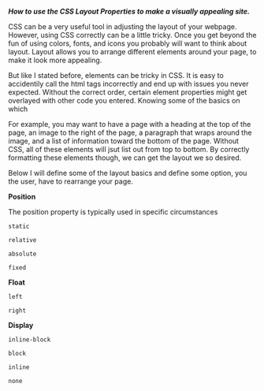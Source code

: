 ***How to use the CSS Layout Properties to make a visually appealing site.***

CSS can be a very useful tool in adjusting the layout of your webpage. However, using CSS correctly can be a little tricky. Once you get beyond the fun of using colors, fonts, and icons you probably will want to think about layout. Layout allows you to arrange different elements around your page, to make it look more appealing. 

But like I stated before, elements can be tricky in CSS. It is easy to accidentily call the html tags incorrectly and end up with issues you never expected. Without the correct order, certain element properties might get overlayed with other code you entered. Knowing some of the basics on which 

For example, you may want to have a page with a heading at the top of the page, an image to the right of the page, a paragraph that wraps around the image, and a list of information toward the bottom of the page. Without CSS, all of these elements will jsut list out from top to bottom. By correctly formatting these elements though, we can get the layout we so desired. 

Below I will define some of the layout basics and define some option, you the user, have to rearrange your page. 

**Position**

The position property is typically used in specific circumstances

  
  `static`
  
  `relative`
  
  `absolute`
  
  `fixed`

**Float**
  
  `left`
  
  `right` 

**Display** 

  `inline-block`
  
  `block`
  
  `inline`
  
  `none`

